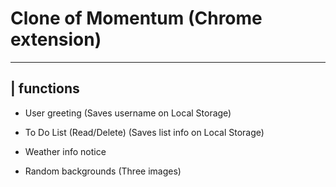 # Clone of Momentum (Chrome extension)

***


## | functions

* User greeting (Saves username on Local Storage)

* To Do List (Read/Delete) (Saves list info on Local Storage)

* Weather info notice

* Random backgrounds (Three images)
